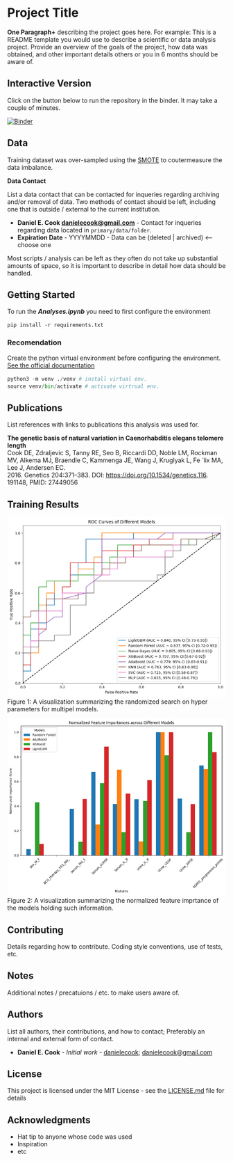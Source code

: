 # Project Title

__One Paragraph+__ describing the project goes here. For example: This is a README template you would use to describe a scientific or data analysis project. Provide an overview of the goals of the project, how data was obtained, and other important details others or you in 6 months should be aware of.

## Interactive Version

Click on the button below to run the repository in the binder. It may take a couple of minutes. 

[![Binder](https://mybinder.org/badge_logo.svg)](https://mybinder.org/v2/gh/FilipKubackiEmoLink/Biomarkers-of-Recurrence-and-Progression-in-Non-muscle-Invasive-Bladder-Cancer/HEAD)

## Data

Training dataset was over-sampled using the [SMOTE](https://imbalanced-learn.org/stable/references/generated/imblearn.over_sampling.SMOTE.html) to coutermeasure the data imbalance.

__Data Contact__

List a data contact that can be contacted for inqueries regarding archiving and/or removal of data. Two methods of contact should be left, including one that is outside / external to the current institution.

* **Daniel E. Cook <danielecook@gmail.com>** - Contact for inqueries regarding data located in `primary/data/folder`.
* __Expiration Date__ -  YYYYMMDD - Data can be (deleted | archived) <-- choose one

Most scripts / analysis can be left as they often do not take up substantial amounts of space, so it is important to describe in detail how data should be handled.

## Getting Started

To run the ***Analyses.ipynb*** you need to first configure the environment
```
pip install -r requirements.txt
```

### Recomendation

Create the python virtual environment before configuring the environment. [See the official documentation](https://packaging.python.org/en/latest/guides/installing-using-pip-and-virtual-environments/)

```python
python3 -m venv ./venv # install virtual env.
source venv/bin/activate # activate virtrual env.
```

## Publications

List references with links to publications this analysis was used for.

 __The genetic basis of natural variation in Caenorhabditis elegans telomere length__<br />
Cook DE, Zdraljevic S, Tanny RE, Seo B, Riccardi DD, Noble LM, Rockman MV, Alkema MJ, Braendle C, Kammenga JE, Wang J, Kruglyak L, Fe ́ lix MA, Lee J, Andersen EC. <br />
2016. Genetics 204:371–383. DOI: https://doi.org/10.1534/genetics.116. 191148, PMID: 27449056

## Training Results

![Alt text](Plots/TrainingComp.png)
<br /> Figure 1: A visualization summarizing the randomized search on hyper parameters for multipel models.

![Alt text](Plots/FeatureImportance.png)
<br /> Figure 2: A visualization summarizing the normalized feature imprtance of the models holding such information.

## Contributing

Details regarding how to contribute. Coding style conventions, use of tests, etc.

## Notes

Additional notes / precatuions / etc. to make users aware of.

## Authors

List all authors, their contributions, and how to contact; Preferably an internal and external form of contact.

* **Daniel E. Cook** - *Initial work* - [danielecook](https://github.com/danielecook); danielecook@gmail.com

## License

This project is licensed under the MIT License - see the [LICENSE.md](LICENSE.md) file for details

## Acknowledgments

* Hat tip to anyone whose code was used
* Inspiration
* etc